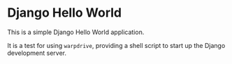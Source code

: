 # Django Hello World

This is a simple Django Hello World application.

It is a test for using ``warpdrive``, providing a shell script to start up
the Django development server.
